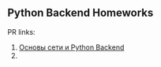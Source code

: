 ## Python Backend Homeworks

PR links:

1. [Основы сети и Python Backend](https://github.com/chernovssss/aith_python_backend/pull/1)
2. 
